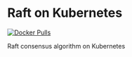 # Raft on Kubernetes

[![Docker Pulls](https://img.shields.io/docker/pulls/caiopo/raft.svg)](https://hub.docker.com/r/caiopo/raft/)

Raft consensus algorithm on Kubernetes
